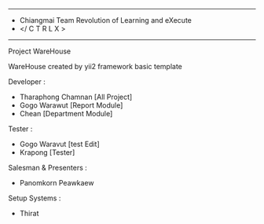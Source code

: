---------------------------------------------------- 
- Chiangmai Team Revolution of Learning and eXecute
- </ C T R L X >                                 
---------------------------------------------------- 

Project WareHouse

WareHouse created by yii2 framework basic template 

Developer :
- Tharaphong Chamnan [All Project]
- Gogo Warawut [Report Module]
- Chean [Department Module]

Tester :
- Gogo Waravut [test Edit]
- Krapong [Tester]

Salesman &  Presenters :
- Panomkorn Peawkaew

Setup Systems :
- Thirat 
